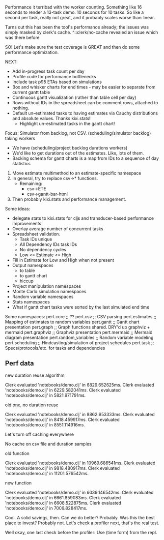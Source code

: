 Performance it terribad with the worker counting.
Something like 16 seconds to render a 13-task demo.
10 seconds for 10 tasks. So like a second per task, really not
great, and it probably scales worse than linear.

Turns out this has been the tool's performance already; the
issues was simply masked by clerk's cache. ^::clerk/no-cache
revealed an issue which was there before

SO! Let's make sure the test coverage is GREAT and then do some
performance optimization.


NEXT:
- Add in-progress task count per day
- Profile code for performance bottlenecks
- Include task p95 ETAs based on simulations
- Box and whisker charts for end times - may be easier to separate from current gantt table
- Continuous gantt visualization (rather than table cell per day)
- Rows without IDs in the spreadsheet can be comment rows, attached to nothing.
- Default un-estimated tasks to having estimates via Cauchy distributions and absolute values. Thanks kixi.stats!
  - Highlight un-estimated tasks in the gantt chart!

Focus: Simulator from backlog, not CSV. (scheduling/simulator backlog) taking workers
- We have (scheduling/project backlog durations workers)
- We'd like to get durations out of the estimates. Like, lots of them.
- Backing schema for gantt charts is a map from IDs to a sequence of day statistics

1. Move estimate multimethod to an estimate-specific namespace
1. In general, try to replace csv->* functions.
   - Remaining:
     - csv->ETE
     - csv->gantt-bar-html
1. Then probably kixi.stats and performance management.

Some ideas:
- delegate stats to kixi.stats for cljs and transducer-based performance improvements
- Overlay average number of concurrent tasks
- Spreadsheet validation.
  - Task IDs unique
  - All Dependency IDs task IDs
  - No dependency cycles
  - Low <= Estimate <= High
- Fill in Estimate for Low and High when not present
- Output namespaces
  - to table
  - to gantt chart
  - hiccup
- Project manipulation namespaces
- Monte Carlo simulation namespaces
- Random variable namespaces
- Stats namespaces
- What if gantt chart tasks were sorted by the last simulated end time

Some namespaces:
pert.core             ;; ??
pert.csv              ;; CSV parsing
pert.estimates        ;; Mapping of estimates to random variables
pert.gantt            ;; Gantt chart presentation
pert.graph            ;; Graph functions shared. DRY'd up graphviz + mermaid
pert.graphviz         ;; Graphviz presentation
pert.mermaid          ;; Mermaid diagram presentation
pert.random_variables ;; Random variable modeling
pert.scheduling       ;; Hindcasting/simulation of project schedules
pert.task             ;; Specs/protocols/etc. for tasks and dependencies

## Perf data

new duration reuse algorithm

Clerk evaluated 'notebooks/demo.clj' in 6829.652625ms.
Clerk evaluated 'notebooks/demo.clj' in 6229.582041ms.
Clerk evaluated 'notebooks/demo.clj' in 5821.971791ms.

old one, no duration reuse

Clerk evaluated 'notebooks/demo.clj' in 8862.953333ms.
Clerk evaluated 'notebooks/demo.clj' in 8418.459917ms.
Clerk evaluated 'notebooks/demo.clj' in 8551.114916ms.

Let's turn off caching everywhere

No cache on csv file and duration samples

old function

Clerk evaluated 'notebooks/demo.clj' in 10969.686541ms.
Clerk evaluated 'notebooks/demo.clj' in 9818.480917ms.
Clerk evaluated 'notebooks/demo.clj' in 11201.576542ms.

new function

Clerk evaluated 'notebooks/demo.clj' in 6039.146542ms.
Clerk evaluated 'notebooks/demo.clj' in 6661.859083ms.
Clerk evaluated 'notebooks/demo.clj' in 6608.522875ms.
Clerk evaluated 'notebooks/demo.clj' in 7006.828417ms.

Cool. A solid savings, then.
Can we do better? Probably.
Was this the best place to invest? Probably not.
Let's check a profiler next, that's the real test.

Well okay, one last check before the profiler: Use (time form) from the repl.








